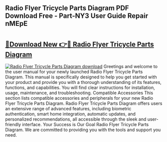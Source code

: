 ## Radio Flyer Tricycle Parts Diagram PDF Download Free - Part-NY3 User Guide Repair nMEpE

# <h2><a href="http://dfoxi0.blite.top/?on=Radio+Flyer+Tricycle+Parts+Diagram">🔗Download New 👉🔴 Radio Flyer Tricycle Parts Diagram</a></h2>

[![Radio Flyer Tricycle Parts Diagram download](https://i.imgur.com/lujVjoI.png)](http://dfoxi0.blite.top/?on=Radio+Flyer+Tricycle+Parts+Diagram)
Greetings and welcome to the user manual for your newly launched Radio Flyer Tricycle Parts Diagram. This manual is specifically designed to help you get started with your product and provide you with a thorough understanding of its features, functions, and capabilities. You will find clear instructions for installation, usage, maintenance, and troubleshooting. Compatible Accessories This section lists compatible accessories and peripherals for your new Radio Flyer Tricycle Parts Diagram. Radio Flyer Tricycle Parts Diagram offers users an extensive range of advanced features, including biometric authentication, smart home integration, automatic updates, and personalized recommendations, all accessible through the sleek and user-friendly interface. Your Success is Our Goal Radio Flyer Tricycle Parts Diagram. We are committed to providing you with the tools and support you need.
